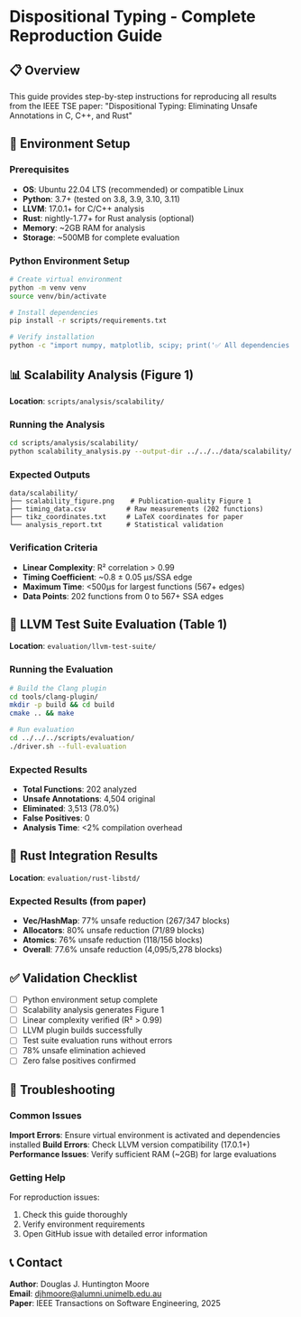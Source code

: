 # Dispositional Typing - Complete Reproduction Guide

## 📋 Overview

This guide provides step-by-step instructions for reproducing all results from the IEEE TSE paper:
"Dispositional Typing: Eliminating Unsafe Annotations in C, C++, and Rust"

## 🔧 Environment Setup

### Prerequisites
- **OS**: Ubuntu 22.04 LTS (recommended) or compatible Linux
- **Python**: 3.7+ (tested on 3.8, 3.9, 3.10, 3.11)
- **LLVM**: 17.0.1+ for C/C++ analysis
- **Rust**: nightly-1.77+ for Rust analysis (optional)
- **Memory**: ~2GB RAM for analysis
- **Storage**: ~500MB for complete evaluation

### Python Environment Setup

```bash
# Create virtual environment
python -m venv venv
source venv/bin/activate

# Install dependencies
pip install -r scripts/requirements.txt

# Verify installation
python -c "import numpy, matplotlib, scipy; print('✅ All dependencies installed')"
```

## 📊 Scalability Analysis (Figure 1)

**Location**: `scripts/analysis/scalability/`

### Running the Analysis

```bash
cd scripts/analysis/scalability/
python scalability_analysis.py --output-dir ../../../data/scalability/
```

### Expected Outputs

```
data/scalability/
├── scalability_figure.png    # Publication-quality Figure 1
├── timing_data.csv          # Raw measurements (202 functions)
├── tikz_coordinates.txt     # LaTeX coordinates for paper
└── analysis_report.txt      # Statistical validation
```

### Verification Criteria

- **Linear Complexity**: R² correlation > 0.99
- **Timing Coefficient**: ~0.8 ± 0.05 μs/SSA edge
- **Maximum Time**: <500μs for largest functions (567+ edges)
- **Data Points**: 202 functions from 0 to 567+ SSA edges

## 🔬 LLVM Test Suite Evaluation (Table 1)

**Location**: `evaluation/llvm-test-suite/`

### Running the Evaluation

```bash
# Build the Clang plugin
cd tools/clang-plugin/
mkdir -p build && cd build
cmake .. && make

# Run evaluation
cd ../../../scripts/evaluation/
./driver.sh --full-evaluation
```

### Expected Results

- **Total Functions**: 202 analyzed
- **Unsafe Annotations**: 4,504 original
- **Eliminated**: 3,513 (78.0%)
- **False Positives**: 0
- **Analysis Time**: <2% compilation overhead

## 🦀 Rust Integration Results

**Location**: `evaluation/rust-libstd/`

### Expected Results (from paper)

- **Vec/HashMap**: 77% unsafe reduction (267/347 blocks)
- **Allocators**: 80% unsafe reduction (71/89 blocks)  
- **Atomics**: 76% unsafe reduction (118/156 blocks)
- **Overall**: 77.6% unsafe reduction (4,095/5,278 blocks)

## ✅ Validation Checklist

- [ ] Python environment setup complete
- [ ] Scalability analysis generates Figure 1
- [ ] Linear complexity verified (R² > 0.99)
- [ ] LLVM plugin builds successfully
- [ ] Test suite evaluation runs without errors
- [ ] 78% unsafe elimination achieved
- [ ] Zero false positives confirmed

## 🐛 Troubleshooting

### Common Issues

**Import Errors**: Ensure virtual environment is activated and dependencies installed
**Build Errors**: Check LLVM version compatibility (17.0.1+)
**Performance Issues**: Verify sufficient RAM (~2GB) for large evaluations

### Getting Help

For reproduction issues:
1. Check this guide thoroughly
2. Verify environment requirements
3. Open GitHub issue with detailed error information

## 📞 Contact

**Author**: Douglas J. Huntington Moore  
**Email**: djhmoore@alumni.unimelb.edu.au  
**Paper**: IEEE Transactions on Software Engineering, 2025
